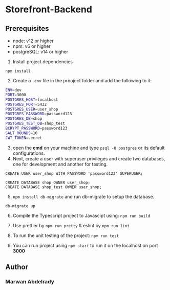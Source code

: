 # Storefront-Backend

## Prerequisites

- node: v12 or higher
- npm: v6 or higher
- postgreSQL: v14 or higher

1. Install project dependencies

```shell
npm install
```

2. Create a `.env` file in the prooject folder and add the following to it:

```bash
ENV=dev
PORT=3000
POSTGRES_HOST=localhost
POSTGRES_PORT=5432
POSTGRES_USER=user_shop
POSTGRES_PASSWORD=password123
POSTGRES_DB=shop
POSTGRES_TEST_DB=shop_test
BCRYPT_PASSWORD=password123
SALT_ROUNDS=10
JWT_TOKEN=secret
```
3. open the **cmd** on your machine and type `psql -U postgres` or its default configurations.  
4. Next, create a user with superuser privileges and create two databases, one for development and another for testing.

```shell
CREATE USER user_shop WITH PASSWORD 'password123' SUPERUSER;
```

```shell
CREATE DATABASE shop OWNER user_shop;
CREATE DATABASE shop_test OWNER user_shop;
```

5. `npm install db-migrate` and run db-migrate to setup the database.

```shell
db-migrate up
```
6. Compile the Typescript project to Javascipt using:
```npm run build```

7. Use prettier by `npm run pretty` & eslint by `npm run lint`

8. To run the unit testing of the project:
```npm run test```

9. You can run project using `npm start` to run it on the localhost on port **3000**

## Author

### Marwan Abdelrady

